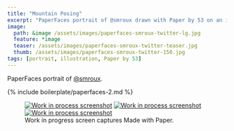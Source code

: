 ```yaml
---
title: "Mountain Posing"
excerpt: "PaperFaces portrait of @smroux drawn with Paper by 53 on an iPad."
image: 
  path: &image /assets/images/paperfaces-smroux-twitter-lg.jpg 
  feature: *image
  teaser: /assets/images/paperfaces-smroux-twitter-teaser.jpg
  thumb: /assets/images/paperfaces-smroux-twitter-150.jpg
tags: [portrait, illustration, Paper by 53]
---
```


PaperFaces portrait of [@smroux](http://twitter.com/smroux).

{% include boilerplate/paperfaces-2.md %}

<figure class="third">
  <a href="{{ site.url }}/assets/images/paperfaces-smroux-process-1-lg.jpg"><img src="{{ site.url }}/assets/images/paperfaces-smroux-process-1-600.jpg" alt="Work in process screenshot"></a>
  <a href="{{ site.url }}/assets/images/paperfaces-smroux-process-2-lg.jpg"><img src="{{ site.url }}/assets/images/paperfaces-smroux-process-2-600.jpg" alt="Work in process screenshot"></a>
  <a href="{{ site.url }}/assets/images/paperfaces-smroux-process-3-lg.jpg"><img src="{{ site.url }}/assets/images/paperfaces-smroux-process-3-600.jpg" alt="Work in process screenshot"></a>
  <figcaption>Work in progress screen captures Made with Paper.</figcaption>
</figure>